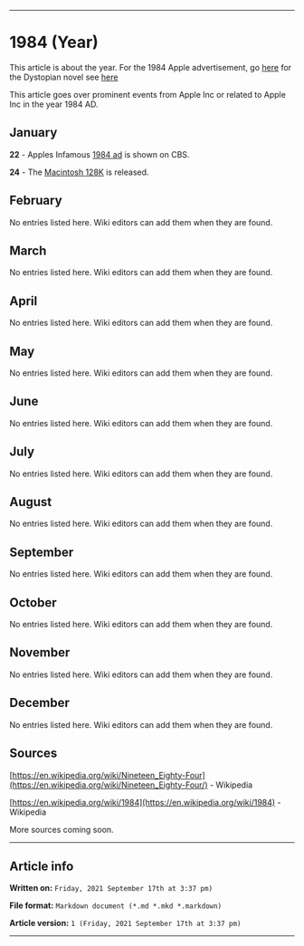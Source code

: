 
***

# 1984 (Year)

This article is about the year. For the 1984 Apple advertisement, go [here](https://github.com/seanpm2001/WacOS/wiki/1984(Advertisement)) for the Dystopian novel see [here](https://github.com/seanpm2001/WacOS/wiki/1984(Dystopia)/)

This article goes over prominent events from Apple Inc or related to Apple Inc in the year 1984 AD.

## January

**22** - Apples Infamous [1984 ad](https://github.com/seanpm2001/WacOS/wiki/1984(Advertisement)/) is shown on CBS.

**24** - The [Macintosh 128K](https://github.com/seanpm2001/WacOS/wiki/Macintosh_128K/) is released.

## February

No entries listed here. Wiki editors can add them when they are found.

## March

No entries listed here. Wiki editors can add them when they are found.

## April

No entries listed here. Wiki editors can add them when they are found.

## May

No entries listed here. Wiki editors can add them when they are found.

## June

No entries listed here. Wiki editors can add them when they are found.

## July

No entries listed here. Wiki editors can add them when they are found.

## August

No entries listed here. Wiki editors can add them when they are found.

## September

No entries listed here. Wiki editors can add them when they are found.

## October

No entries listed here. Wiki editors can add them when they are found.

## November

No entries listed here. Wiki editors can add them when they are found.

## December

No entries listed here. Wiki editors can add them when they are found.

## Sources

[https://en.wikipedia.org/wiki/Nineteen_Eighty-Four](https://en.wikipedia.org/wiki/Nineteen_Eighty-Four/) - Wikipedia

[https://en.wikipedia.org/wiki/1984](https://en.wikipedia.org/wiki/1984) - Wikipedia

More sources coming soon.

***

## Article info

**Written on:** `Friday, 2021 September 17th at 3:37 pm)`

**File format:** `Markdown document (*.md *.mkd *.markdown)`

**Article version:** `1 (Friday, 2021 September 17th at 3:37 pm)`

***
